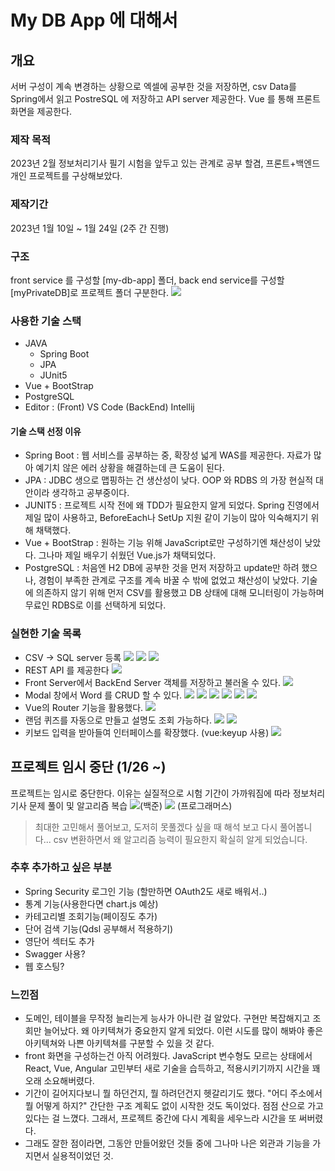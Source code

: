 # My DB App 에 대해서

## 개요

서버 구성이 계속 변경하는 상황으로 엑셀에 공부한 것을 저장하면, csv Data를 Spring에서 읽고 PostreSQL 에 저장하고 API server 제공한다.
Vue 를 통해 프론트화면을 제공한다.

### 제작 목적

2023년 2월 정보처리기사 필기 시험을 앞두고 있는 관계로 공부 할겸, 프론트+백엔드 개인 프로젝트를 구상해보았다.

### 제작기간

2023년 1월 10일 ~ 1월 24일 (2주 간 진행)

### 구조

front service 를 구성할 [my-db-app] 폴더, back end service를 구성할 [myPrivateDB]로 프로젝트 폴더 구분한다.
<img src="readmeSrc/구조.png">

### 사용한 기술 스택

- JAVA
  - Spring Boot
  - JPA
  - JUnit5
- Vue + BootStrap
- PostgreSQL
- Editor : (Front) VS Code (BackEnd) Intellij

#### 기술 스택 선정 이유

- Spring Boot : 웹 서비스를 공부하는 중, 확장성 넓게 WAS를 제공한다. 자료가 많아 예기치 않은 에러 상황을 해결하는데 큰 도움이 된다.
- JPA : JDBC 생으로 맵핑하는 건 생산성이 낮다. OOP 와 RDBS 의 가장 현실적 대안이라 생각하고 공부중이다.
- JUNIT5 : 프로젝트 시작 전에 왜 TDD가 필요한지 알게 되었다. Spring 진영에서 제일 많이 사용하고, BeforeEach나 SetUp 지원 같이 기능이 많아 익숙해지기 위해 채택했다.
- Vue + BootStrap : 원하는 기능 위해 JavaScript로만 구성하기엔 채산성이 낮았다. 그나마 제일 배우기 쉬웠던 Vue.js가 채택되었다.
- PostgreSQL : 처음엔 H2 DB에 공부한 것을 먼저 저장하고 update만 하려 했으나, 경험이 부족한 관계로 구조를 계속 바꿀 수 밖에 없었고 채산성이 낮았다. 기술에 의존하지 않기 위해 먼저 CSV를 활용했고 DB 상태에 대해 모니터링이 가능하며 무료인 RDBS로 이를 선택하게 되었다.

### 실현한 기술 목록

- CSV -> SQL server 등록
  <img src="readmeSrc/csv.png">
  <img src="readmeSrc/enroll.png">
  <img src="readmeSrc/commanLineRunner.png">
- REST API 를 제공한다
  <img src="readmeSrc/RestController.png">
- Front Server에서 BackEnd Server 객체를 저장하고 불러올 수 있다.
  <img src="readmeSrc/getWordList.png">
- Modal 창에서 Word 를 CRUD 할 수 있다.
  <img src="readmeSrc/mainPage.png">
  <img src="readmeSrc/saveWord.png">
  <img src="readmeSrc/editWord.png">
  <img src="readmeSrc/deleteWord1.png">
  <img src="readmeSrc/deleteWord2.png">
  <img src="readmeSrc/deleteWord3.png">
- Vue의 Router 기능을 활용했다.
  <img src="readmeSrc/routing.png">
- 랜덤 퀴즈를 자동으로 만들고 설명도 조회 가능하다.
  <img src="readmeSrc/quiz1.png">
  <img src="readmeSrc/quiz2.png">
- 키보드 입력을 받아들여 인터페이스를 확장했다. (vue:keyup 사용)
  <img src="readmeSrc/keyup.png">

## 프로젝트 임시 중단 (1/26 ~)

프로젝트는 임시로 중단한다. 이유는 실질적으로 시험 기간이 가까워짐에 따라 정보처리기사 문제 풀이 및 알고리즘 복습
  <img src="readmeSrc/백준.png">(백준)
  <img src="readmeSrc/프로그래머스.png"> (프로그래머스)<br>
  > 최대한 고민해서 풀어보고, 도저히 못풀겠다 싶을 때 해석 보고 다시 풀어봅니다... csv 변환하면서 왜 알고리즘 능력이 필요한지 확실히 알게 되었습니다.


### 추후 추가하고 싶은 부분

- Spring Security 로그인 기능 (할만하면 OAuth2도 새로 배워서..)
- 통계 기능(사용한다면 chart.js 예상)
- 카테고리별 조회기능(페이징도 추가)
- 단어 검색 기능(Qdsl 공부해서 적용하기)
- 영단어 섹터도 추가
- Swagger 사용?
- 웹 호스팅?

### 느낀점

- 도메인, 테이블을 무작정 늘리는게 능사가 아니란 걸 알았다. 구현만 복잡해지고 조회만 늘어났다. 왜 아키텍쳐가 중요한지 알게 되었다. 이런 시도를 많이 해봐야 좋은 아키텍쳐와 나쁜 아키텍쳐를 구분할 수 있을 것 같다.
- front 화면을 구성하는건 아직 어려웠다. JavaScript 변수형도 모르는 상태에서 React, Vue, Angular 고민부터 새로 기술을 습득하고, 적용시키기까지 시간을 꽤 오래 소요해버렸다.
- 기간이 길어지다보니 뭘 하던건지, 뭘 하려던건지 헷갈리기도 했다. "어디 주소에서 뭘 어떻게 하지?" 간단한 구조 계획도 없이 시작한 것도 독이었다. 점점 산으로 가고 있다는 걸 느꼈다. 그래서, 프로젝트 중간에 다시 계획을 세우느라 시간을 또 써버렸다.
- 그래도 잘한 점이라면, 그동안 만들어왔던 것들 중에 그나마 나은 외관과 기능을 가지면서 실용적이었던 것.

